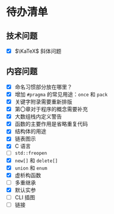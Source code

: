 # 待办清单

## 技术问题

- [x] $\KaTeX$ 斜体问题

## 内容问题

- [x] 命名习惯部分放在哪里？
- [x] 增加 `#pragma` 的常见用途：`once` 和 `pack`
- [x] 关键字附录需要重新排版
- [x] 第〇章对于程序的概念需要补充
- [x] 大数组栈内定义警告
- [x] 函数的主要作用是省略重复代码
- [x] 结构体的用途
- [x] 链表图示
- [x] C 语言
- [ ] `std::freopen`
- [x] `new[]` 和 `delete[]`
- [x] `union` 和 `enum`
- [x] 虚析构函数
- [ ] 多重继承
- [x] 默认实参
- [ ] CLI 插图
- [ ] 链接